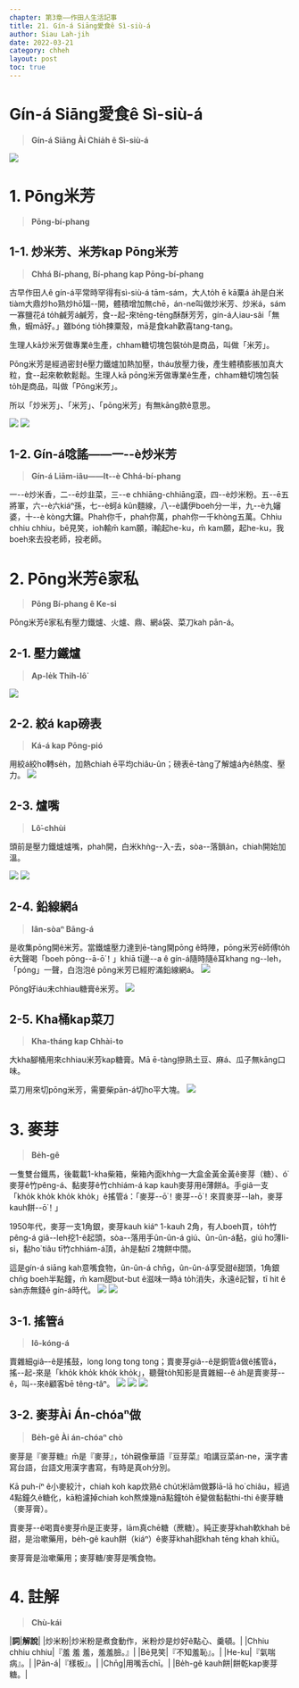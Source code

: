 ```yaml
---
chapter: 第3章——作田人生活記事
title: 21. Gín-á Siāng愛食ê Sì-siù-á
author: Siau Lah-jih
date: 2022-03-21
category: chheh
layout: post
toc: true
---
```


# Gín-á Siāng愛食ê Sì-siù-á
> **Gín-á Siāng Ài Chia̍h ê Sì-siù-á**

![](../too5/17/17-14-2砰米芳.jpg)

# 1. Pōng米芳 
> **Pōng-bí-phang**

## 1-1. 炒米芳、米芳kap Pōng米芳
> **Chhá Bí-phang, Bí-phang kap Pōng-bí-phang**

古早作田人ê gín-á平常時罕得有sì-siù-á tām-sám，大人to̍h ē kā粟á a̍h是白米tiàm大鼎炒ho͘熟炒hō͘煏--開，體積增加無chē，án-ne叫做炒米芳、炒米á，sám一寡鹽花á to̍h鹹芳á鹹芳，食--起-來tēng-tēng酥酥芳芳，gín-á人iau-sâi「無魚，蝦mā好。」雖bóng tio̍h揀粟殼，mā是食kah歡喜tang-tang。

生理人kā炒米芳做專業ê生產，chham糖切塊包裝to̍h是商品，叫做「米芳」。

Pōng米芳是經過密封ê壓力鐵爐加熱加壓，tháu放壓力後，產生體積膨脹加真大粒，食--起來軟軟鬆鬆。生理人kā pōng米芳做專業ê生產，chham糖切塊包裝to̍h是商品，叫做「Pōng米芳」。

所以「炒米芳」、「米芳」、「pōng米芳」有無kāng款ê意思。

![](../too5/17/17-14-1米芳.jpg)
![](../too5/17/17-14-2砰米芳.jpg)

## 1-2. Gín-á唸謠——一--è炒米芳
> **Gín-á Liām-iâu——It--è Chhá-bí-phang**

一--è炒米香，二--ē炒韭菜，三--e chhiāng-chhiāng滾，四--è炒米粉。五--ē五將軍，六--è六kiáⁿ孫，七--è蚵á kûn麵線，八--è講伊boeh分一半，九--è九嬸婆，十--è kòng大鑼。Phah你千，phah你萬，phah你一千khòng五萬。Chhiu chhiu chhiu，bē見笑，ioh輸m̄ kam願，ī輸起he-ku，m̄ kam願，起he-ku，我boeh來去投老師，投老師。

# 2. Pōng米芳ê家私
> **Pōng Bí-phang ê Ke-si**

Pōng米芳ê家私有壓力鐵爐、火爐、鼎、網á袋、菜刀kah pān-á。

## 2-1. 壓力鐵爐
> **Ap-le̍k Thih-lô͘**

![](../too5/17/17-14-3磅米芳.jpg)

## 2-2. 絞á kap磅表
> **Ká-á kap Pōng-pió**

用絞á絞ho͘轉se̍h，加熱chiah ē平均chiâu-ûn；磅表ē-tàng了解爐á內ê熱度、壓力。
![](../too5/17/17-14-4磅米芳.jpg)

## 2-3. 爐嘴
> **Lô͘-chhùi**

頭前是壓力鐵爐爐嘴，phah開，白米khǹg--入-去，sòa--落鎖ân，chiah開始加溫。

![](../too5/17/17-14-5磅米芳.jpg)
![](../too5/17/17-14-6磅米芳.jpg)

## 2-4. 鉛線網á
> **Iân-sòaⁿ Bāng-á**

是收集pōng開ê米芳。當鐵爐壓力達到ē-tàng開pōng ê時陣，pōng米芳ê師傅to̍h ē大聲喝「boeh pōng--ā-ō͘！」khiā tī邊--a ê gín-á隨時隨ê耳khang ng--leh，「póng」一聲，白泡泡ê pōng米芳已經貯滿鉛線網á。
![](../too5/17/17-14-7磅米芳.jpg)

Pōng好iáu未chhiau糖膏ê米芳。
![](../too5/17/17-14-9磅米芳.jpg)

## 2-5. Kha桶kap菜刀
> **Kha-tháng kap Chhài-to**

大kha腳桶用來chhiau米芳kap糖膏。Mā ē-tàng摻熟土豆、麻á、瓜子無kāng口味。 

菜刀用來切pōng米芳，需要柴pān-á切ho͘平大塊。
![](../too5/17/17-14-8磅米芳.jpg)

# 3. 麥芽
> **Be̍h-gê**

一隻雙台鐵馬，後載載1-kha柴箱，柴箱內面khǹg一大盒金黃金黃ê麥芽（糖）、ó͘麥芽ê竹pêng-á、黏麥芽ê竹chhiám-á kap kauh麥芽用ê薄餅á。手giâ一支「kho̍k kho̍k kho̍k kho̍k」ê搖管á：「麥芽--ō͘！麥芽--ō͘！來買麥芽--lah，麥芽kauh餅--ō͘！」

1950年代，麥芽一支1角銀，麥芽kauh kiáⁿ 1-kauh 2角，有人boeh買，to̍h竹pêng-á giâ--leh挖1-ê起頭，sòa--落用手ûn-ûn-á giú、ûn-ûn-á黏，giú ho͘薄li-si，黏ho͘ tiâu tī竹chhiám-á頂，a̍h是黏tī 2塊餅中間。

這是gín-á siāng kah意嘴食物，ûn-ûn-á chn̄g，ûn-ûn-á享受甜ê甜頭，1角銀chn̄g boeh半點鐘，m̄ kam甜but-but ê滋味一時á to̍h消失，永遠ê記智，tī hit ê sàn赤無錢ê gín-á時代。
![](../too5/17/17-19-1麥芽.jpg)
![](../too5/17/17-19-2麥芽糖.jpg)

## 3-1. 搖管á
> **Iô-kóng-á**

賣雜細giâ–-ê是搖鼓，long long tong tong；賣麥芽giâ--ê是銅管á做ê搖管á，搖--起-來是「kho̍k kho̍k kho̍k kho̍k」，聽聲to̍h知影是賣雜細--ê a̍h是賣麥芽--ê，叫--來ê顧客bē têng-tâⁿ。
![](../too5/17/17-19-3麥芽.jpg)
![](../too5/17/17-19-4麥芽搖管.jpg)
![](../too5/17/17-19-5搖管仔.jpg)

## 3-2. 麥芽Ài Án-chóaⁿ做
> **Be̍h-gê Ài án-chóaⁿ chò**

麥芽是『麥芽糖』m̄是『麥芽』，to̍h親像華語『豆芽菜』咱講豆菜án-ne，漢字書寫台語，台語文用漢字書寫，有時是真oh分別。

Kā puh-íⁿ ê小麥絞汁，chiah koh kap炊熟ê chu̍t米lām做夥lā-lā ho͘ chiâu，經過4點鐘久ê糖化，kā粕濾掉chiah koh熬煉幾nā點鐘to̍h ē變做黏黏thi-thi ê麥芽糖（麥芽膏）。

賣麥芽--ê喝賣ê麥芽m̄是正麥芽，lām真chē糖（蔗糖）。純正麥芽khah軟khah bē甜，是治嗽藥用，be̍h-gê kauh餅（kiáⁿ）ê麥芽khah甜khah tēng khah khiū。

麥芽膏是治嗽藥用；麥芽糖/麥芽是嘴食物。

# 4. 註解
> **Chù-kái**

|**詞**|**解說**|
|炒米粉|炒米粉是煮食動作，米粉炒是炒好ê點心、羹頓。|
|Chhiu chhiu chhiu|『羞 羞 羞，羞羞臉。』|
|Bē見笑|『不知羞恥』。|
|He-ku|『氣喘病』。|
|Pān-á|『樣板』。|
|Chn̄g|用嘴舌chī。|
|Be̍h-gê kauh餅|餅乾kap麥芽糖。|
